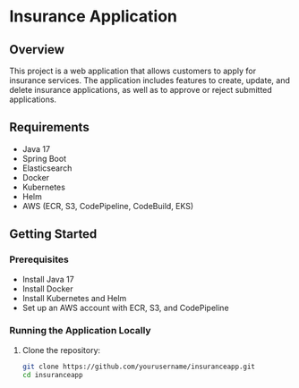# Insurance Application

## Overview
This project is a web application that allows customers to apply for insurance services. The application includes features to create, update, and delete insurance applications, as well as to approve or reject submitted applications.

## Requirements

- Java 17
- Spring Boot
- Elasticsearch
- Docker
- Kubernetes
- Helm
- AWS (ECR, S3, CodePipeline, CodeBuild, EKS)

## Getting Started

### Prerequisites

- Install Java 17
- Install Docker
- Install Kubernetes and Helm
- Set up an AWS account with ECR, S3, and CodePipeline

### Running the Application Locally

1. Clone the repository:
   ```sh
   git clone https://github.com/yourusername/insuranceapp.git
   cd insuranceapp
